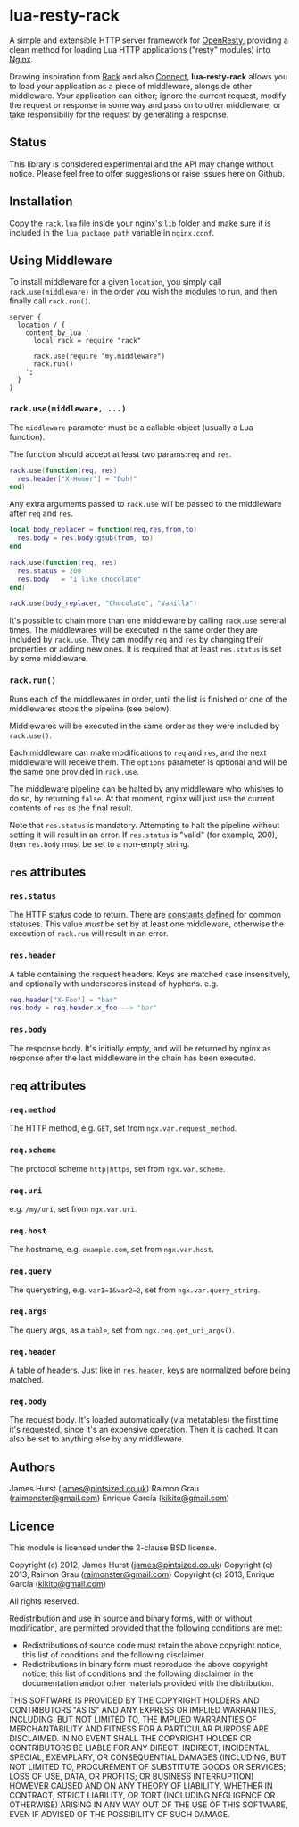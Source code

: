 # lua-resty-rack

A simple and extensible HTTP server framework for [OpenResty](http://openresty.org), providing a clean method for loading Lua HTTP applications ("resty" modules) into [Nginx](http://nginx.org).

Drawing inspiration from [Rack](http://rack.github.com/) and also [Connect](https://github.com/senchalabs/connect), **lua-resty-rack** allows you to load your application as a piece of middleware, alongside other middleware. Your application can either; ignore the current request, modify the request or response in some way and pass on to other middleware, or take responsibiliy for the request by generating a response.

## Status

This library is considered experimental and the API may change without notice. Please feel free to offer suggestions or raise issues here on Github.

## Installation

Copy the `rack.lua` file inside your nginx's `lib` folder and make sure it is included in the `lua_package_path` variable in `nginx.conf`.

## Using Middleware

To install middleware for a given `location`, you simply call `rack.use(middleware)` in the order you wish the modules to run, and then finally call `rack.run()`.

```nginx
server {
  location / {
    content_by_lua '
      local rack = require "rack"

      rack.use(require "my.middleware")
      rack.run()
    ';
  }
}
```

### `rack.use(middleware, ...)`

The `middleware` parameter must be a callable object (usually a Lua function).

The function should accept at least two params:`req` and `res`.

```lua
rack.use(function(req, res)
  res.header["X-Homer"] = "Doh!"
end)
```
Any extra arguments passed to `rack.use` will be passed to the middleware after `req` and `res`.

```lua
local body_replacer = function(req,res,from,to)
  res.body = res.body:gsub(from, to)
end

rack.use(function(req, res)
  res.status = 200
  res.body   = "I like Chocolate"
end)

rack.use(body_replacer, "Chocolate", "Vanilla")
```

It's possible to chain more than one middleware by calling `rack.use` several times.
The middlewares will be executed in the same order they are included by `rack.use`. They can
modify `req` and `res` by changing their properties or adding new ones. It is required that
at least `res.status` is set by some middleware.

### `rack.run()`

Runs each of the middlewares in order, until the list is finished or one of the middlewares stops the pipeline (see below).

Middlewares will be executed in the same order as they were included by `rack.use()`.

Each middleware can make modifications to `req` and `res`, and the next middleware will receive them. The `options` parameter
is optional and will be the same one provided in `rack.use`.

The middleware pipeline can be halted by any middleware who whishes to do so, by returning `false`. At that moment, nginx will
just use the current contents of `res` as the final result.

Note that `res.status` is mandatory. Attempting to halt the pipeline without setting it will result in an error. If `res.status`
is "valid" (for example, 200), then `res.body` must be set to a non-empty string.

## `res` attributes

### `res.status`

The HTTP status code to return.
There are [constants defined](http://wiki.nginx.org/HttpLuaModule#HTTP_status_constants) for common statuses.
This value *must* be set by at least one middleware, otherwise the execution of `rack.run` will result in an error.

### `res.header`

A table containing the request headers. Keys are matched case insensitvely, and optionally with underscores instead of hyphens. e.g.

```lua
req.header["X-Foo"] = "bar"
res.body = req.header.x_foo --> "bar"
```

### `res.body`

The response body. It's initially empty, and will be returned by nginx as response after the last middleware in the chain has been executed.

## `req` attributes

### `req.method`

The HTTP method, e.g. `GET`, set from `ngx.var.request_method`.

### `req.scheme`

The protocol scheme `http|https`, set from `ngx.var.scheme`.

### `req.uri`

e.g. `/my/uri`, set from `ngx.var.uri`.

### `req.host`

The hostname, e.g. `example.com`, set from `ngx.var.host`.

### `req.query`

The querystring, e.g. `var1=1&var2=2`, set from `ngx.var.query_string`.

### `req.args`

The query args, as a `table`, set from `ngx.req.get_uri_args()`.

### `req.header`

A table of headers. Just like in `res.header`, keys are normalized before being matched.

### `req.body`

The request body. It's loaded automatically (via metatables) the first time it's requested, since it's an expensive operation. Then it is
cached. It can also be set to anything else by any middleware.

## Authors

James Hurst (james@pintsized.co.uk)
Raimon Grau (raimonster@gmail.com)
Enrique García (kikito@gmail.com)

## Licence

This module is licensed under the 2-clause BSD license.

Copyright (c) 2012, James Hurst (james@pintsized.co.uk)
Copyright (c) 2013, Raimon Grau (raimonster@gmail.com)
Copyright (c) 2013, Enrique García (kikito@gmail.com)

All rights reserved.

Redistribution and use in source and binary forms, with or without modification, are permitted provided that the following conditions are met:

* Redistributions of source code must retain the above copyright notice, this list of conditions and the following disclaimer.
* Redistributions in binary form must reproduce the above copyright notice, this list of conditions and the following disclaimer in the documentation and/or other materials provided with the distribution.

THIS SOFTWARE IS PROVIDED BY THE COPYRIGHT HOLDERS AND CONTRIBUTORS "AS IS" AND ANY EXPRESS OR IMPLIED WARRANTIES, INCLUDING, BUT NOT LIMITED TO, THE IMPLIED WARRANTIES OF MERCHANTABILITY AND FITNESS FOR A PARTICULAR PURPOSE ARE DISCLAIMED. IN NO EVENT SHALL THE COPYRIGHT HOLDER OR CONTRIBUTORS BE LIABLE FOR ANY DIRECT, INDIRECT, INCIDENTAL, SPECIAL, EXEMPLARY, OR CONSEQUENTIAL DAMAGES (INCLUDING, BUT NOT LIMITED TO, PROCUREMENT OF SUBSTITUTE GOODS OR SERVICES; LOSS OF USE, DATA, OR PROFITS; OR BUSINESS INTERRUPTION) HOWEVER CAUSED AND ON ANY THEORY OF LIABILITY, WHETHER IN CONTRACT, STRICT LIABILITY, OR TORT (INCLUDING NEGLIGENCE OR OTHERWISE) ARISING IN ANY WAY OUT OF THE USE OF THIS SOFTWARE, EVEN IF ADVISED OF THE POSSIBILITY OF SUCH DAMAGE.
